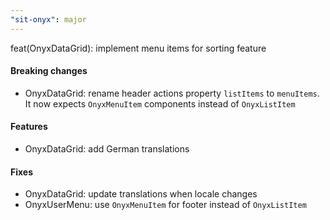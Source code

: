 ```yaml
---
"sit-onyx": major
---
```


feat(OnyxDataGrid): implement menu items for sorting feature

#### Breaking changes

- OnyxDataGrid: rename header actions property `listItems` to `menuItems`. It now expects `OnyxMenuItem` components instead of `OnyxListItem`

#### Features

- OnyxDataGrid: add German translations

#### Fixes

- OnyxDataGrid: update translations when locale changes
- OnyxUserMenu: use `OnyxMenuItem` for footer instead of `OnyxListItem`
